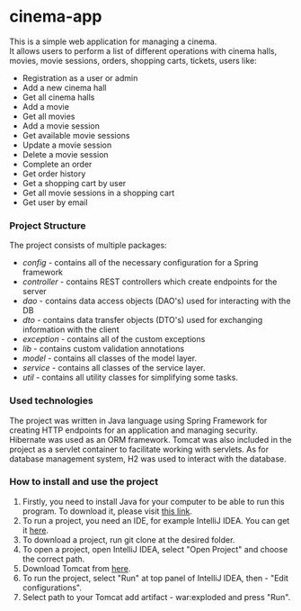# cinema-app
This is a simple web application for managing a cinema. <br>
It allows users to perform a list of different operations
with cinema halls, movies, movie sessions, orders, shopping carts, 
tickets, users like:
<ul>
<li>Registration as a user or admin</li>
<li>Add a new cinema hall</li>
<li>Get all cinema halls</li>
<li>Add a movie</li>
<li>Get all movies</li>
<li>Add a movie session</li>
<li>Get available movie sessions</li>
<li>Update a movie session</li>
<li>Delete a movie session</li>
<li>Complete an order</li>
<li>Get order history</li>
<li>Get a shopping cart by user</li>
<li>Get all movie sessions in a shopping cart</li>
<li>Get user by email</li>
</ul>

<h3>Project Structure</h3>
The project consists of multiple packages:
<ul>
<li><i>config</i> - contains all of the necessary configuration for a Spring framework</li>
<li><i>controller</i> - contains REST controllers which create endpoints for the server</li>
<li><i>dao</i> - contains data access objects (DAO's) used for interacting with the DB</li>
<li><i>dto</i> - contains data transfer objects (DTO's) used for exchanging information
with the client</li>
<li><i>exception</i> - contains all of the custom exceptions</li>
<li><i>lib</i> - contains custom validation annotations</li>
<li><i>model</i> - contains all classes of the model layer.</li>
<li><i>service</i> - contains all classes of the service layer.</li>
<li><i>util</i> - contains all utility classes for simplifying some tasks.</li>
</ul>
<h3>Used technologies</h3>
The project was written in Java language using Spring Framework for 
creating HTTP endpoints for an application and managing security. Hibernate was used as
an ORM framework.
Tomcat was also included in the project as 
a servlet container to facilitate working with 
servlets. As for database management system,
H2 was used to interact with the database.
<h3>How to install and use the project</h3>
<ol>
<li>Firstly, you need to install Java for your computer to be able
to run this program. To download it, please visit 
<a href = "https://www.oracle.com/cis/java/technologies/downloads/">this link</a>.</li>
<li>To run a project, you need an IDE, for example IntelliJ IDEA. 
You can get it <a href="https://www.jetbrains.com/idea/download">here</a>.</li>
<li>To download a project, run git clone at the desired folder.</li>
<li>To open a project, open IntelliJ IDEA, select "Open Project"
and choose the correct path.</li>
<li>Download Tomcat from <a href = "https://tomcat.apache.org/download-80.cgi">here</a>.</li>
<li>To run the project, select "Run" at top panel of IntelliJ IDEA, then - "Edit configurations".</li>
<li>Select path to your Tomcat add artifact - war:exploded and press "Run".</li>
</ol>

    

